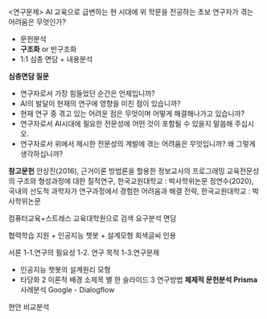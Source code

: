 <연구문제>
AI 교육으로 급변하는 현 시대에 위 학문을 전공하는 초보 연구자가 겪는 어려움은 무엇인가?
* 문헌분석
* **구조화** or 반구조화
* 1:1 심층 면담 + 내용분석

**심층면담 질문**
* 연구자로서 가장 힘들었던 순간은 언제입니까?
* AI의 발달이 현재의 연구에 영향을 미친 점이 있습니까?
* 현재 연구 중 겪고 있는 어려운 점은 무엇이며 어떻게 해결해나가고 있습니까?
* 연구자로서 AI시대에 필요한 전문성에 어떤 것이 포함될 수 있을지 말씀해 주십시오.
* 연구자로서 위에서 제시한 전문성의 계발에 겪는 어려움은 무엇입니까? 왜 그렇게 생각하십니까? 

**참고문헌**
안상진(2016), 근거이론 방법론을 할용한 정보교사의 프로그래밍 교육전문성의 구조와 형성과정에 대한 질적연구, 한국교원대학교 : 박사학위논문
정연수(2020), 국내의 선도적 과학자가 연구과정에서 경험한 어려움과 해결 전략, 한국교원대학교 : 박사학위논문

컴퓨터교육+스트레스
교육대학원으로 검색
요구분석 면담

협력학습 지원 + 인공지능 챗봇 + 설계모형 
회색글씨 인용

서론
1-1.연구의 필요성
1-2. 연구 목적
1-3.연구문제
* 인공지능 챗봇의 설계원리 모형
* 타당화
2 이론적 배경
소제목 별 한 슬라이드
3 연구방법
**체제적 문헌분석 Prisma**
사례분석
Google - Dialogflow

현안 비교분석